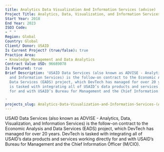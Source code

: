 ```yaml
---
title: Analytics Data Visualization And Information Services (advise)
Project Title: Analytics, Data, Visualization, and Information Services (ADVISE)
Start Year: 2018
End Year: 2023
ISO3 Code:
- " "
Region: Global
Country: Global
Client/ Donor: USAID
Is Current Project? (true/false): true
Practice Area:
- Knowledge Management and Data Analytics
Contract Value USD: 96689078
Is Featured: true
Brief Description: 'USAID Data Services (also known as ADVISE - Analytics, Data, Visualization,
  and Information Services) is the follow-on contract to the Economic Analysis and
  Data Services (EADS) project, which DevTech has managed for over 20 years. DevTech
  is tasked with integrating all of USAID’s data products and services working directly
  for and with USAID’s Bureau for Management and the Chief Information Officer (M/CIO).

'
projects_slug: Analytics-Data-Visualization-and-Information-Services-(ADVISE)
---
```


USAID Data Services (also known as ADVISE - Analytics, Data, Visualization, and Information Services) is the follow-on contract to the Economic Analysis and Data Services (EADS) project, which DevTech has managed for over 20 years. DevTech is tasked with integrating all of USAID’s data products and services working directly for and with USAID’s Bureau for Management and the Chief Information Officer (M/CIO).